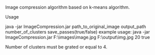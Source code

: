 Image compression algorithm based on k-means algorithm.

Usage

java -jar ImageCompression.jar path_to_original_image output_path number_of_clusters save_passes(true/false)
example usage:
java -jar ImageCompression.jar F:\images\image.jpg F:\output\img.jpg 20 true

Number of clusters must be grated or equal to 4.